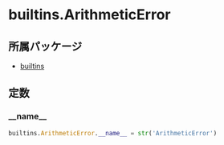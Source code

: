 # builtins.ArithmeticError

## 所属パッケージ
- [builtins](../../module/builtins)

## 定数

### \_\_name\_\_
```python
builtins.ArithmeticError.__name__ = str('ArithmeticError')
```
